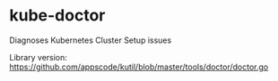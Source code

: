# kube-doctor
Diagnoses Kubernetes Cluster Setup issues


Library version: https://github.com/appscode/kutil/blob/master/tools/doctor/doctor.go
